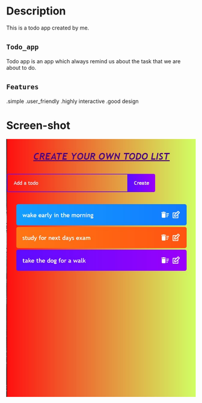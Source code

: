 # Description
This is a todo app created by me.

## `Todo_app`

Todo app is an app which always remind us about the task that we are about to do.

## `Features`

.simple
.user_friendly
.highly interactive
.good design

# Screen-shot
![App Screenshot](https://github.com/AKHILSUNNI/Todo_app/blob/main/todo_preview.jpg)
